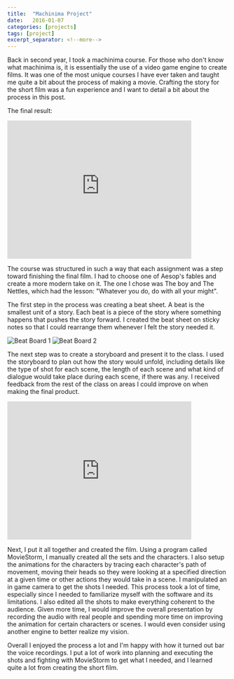 ```yaml
---
title:  "Machinima Project"
date:   2016-01-07
categories: [projects]
tags: [project]
excerpt_separator: <!--more-->
---
```


Back in second year, I took a machinima course. For those who don't know what machinima is, it is essentially the use of a video game engine to create films. It was one of the most unique courses I have ever taken and taught me quite a bit about the process of making a movie. Crafting the story for the short film was a fun experience <!--more-->and I want to detail a bit about the process in this post.

The final result:

<iframe width="420" height="315" src="https://www.youtube.com/embed/s9jhM2fUT2c" frameborder="0" allowfullscreen></iframe>


The course was structured in such a way that each assignment was a step toward finishing the final film. I had to choose one of Aesop's fables and create a more modern take on it. The one I chose was The boy and The Nettles, which had the lesson: "Whatever you do, do with all your might".

The first step in the process was creating a beat sheet. A beat is the smallest unit of a story. Each beat is a piece of the story where something happens that pushes the story forward. I created the beat sheet on sticky notes so that I could rearrange them whenever I felt the story needed it. 

<img class="image_med" src="{{ site.baseurl }}/images/machinima_images/BeatBoard-1.jpg?raw=true" title="Beat Board 1" alt="Beat Board 1">
<img class="image_med" src="{{ site.baseurl }}/images/machinima_images/BeatBoard-2.jpg?raw=true" title="Beat Board 2" alt="Beat Board 2">

The next step was to create a storyboard and present it to the class. I used the storyboard to plan out how the story would unfold, including details like the type of shot for each scene, the length of each scene and what kind of dialogue would take place during each scene, if there was any. I received feedback from the rest of the class on areas I could improve on when making the final product. 


<iframe width="420" height="315" src="https://youtube.com/embed/alZraPJQG0g" frameborder="0" allowfullscreen></iframe>


Next, I put it all together and created the film. Using a program called MovieStorm, I manually created all the sets and the characters. I also setup the animations for the characters by tracing each character's path of movement, moving their heads so they were looking at a specified direction at a given time or other actions they would take in a scene. I manipulated an in game camera to get the shots I needed. This process took a lot of time, especially since I needed to familiarize myself with the software and its limitations. I also edited all the shots to make everything coherent to the audience. Given more time, I would improve the overall presentation by recording the audio with real people and spending more time on improving the animation for certain characters or scenes. I would even consider using another engine to better realize my vision.


Overall I enjoyed the process a lot and I'm happy with how it turned out bar the voice recordings. I put a lot of work into planning and executing the shots and fighting with MovieStorm to get what I needed, and I learned quite a lot from creating the short film.